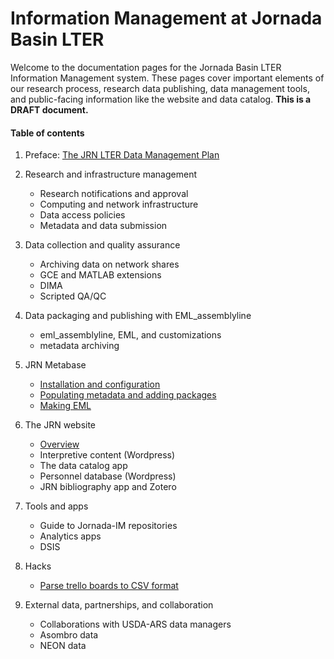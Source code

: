 # Information Management at Jornada Basin LTER

Welcome to the documentation pages for the Jornada Basin LTER Information Management system. These pages cover important elements of our research process, research data publishing, data management tools, and public-facing information like the website and data catalog.  **This is a DRAFT document.**

#### Table of contents

1. Preface: [The JRN LTER Data Management Plan](JRN_LTER_data_management_plan.v3.md)

2. Research and infrastructure management
    - Research notifications and approval
    - Computing and network infrastructure
    - Data access policies
    - Metadata and data submission

3. Data collection and quality assurance
    - Archiving data on network shares
    - GCE and MATLAB extensions
    - DIMA
    - Scripted QA/QC

4. Data packaging and publishing with EML_assemblyline
    - eml_assemblyline, EML, and customizations
    - metadata archiving

5. JRN Metabase
    - [Installation and configuration](jrn_metabase_install_configure.md)
    - [Populating metadata and adding packages](jrn_metabase_populate.md)
    - [Making EML](jrn_metabase_makeEML.md)

6. The JRN website
    - [Overview](website.md)
    - Interpretive content (Wordpress)
    - The data catalog app
    - Personnel database (Wordpress)
    - JRN bibliography app and Zotero

7. Tools and apps
    - Guide to Jornada-IM repositories
    - Analytics apps
    - DSIS

8. Hacks
    - [Parse trello boards to CSV format](parse_trello_boards.md)

9. External data, partnerships, and collaboration
    - Collaborations with USDA-ARS data managers
    - Asombro data
    - NEON data


